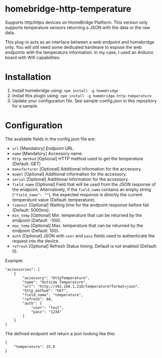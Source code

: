 # homebridge-http-temperature

Supports http/https devices on HomeBridge Platform.
This version only supports temperature sensors returning a JSON with the data or the raw data.

This plug-in acts as an interface between a web endpoint and homebridge only. You will still need some dedicated hardware to expose the web endpoints with the temperature information. In my case, I used an Arduino board with Wifi capabilities.

# Installation

1. Install homebridge using: ```npm install -g homebridge```
2. Install this plugin using: ```npm install -g homebridge-http-temperature```
3. Update your configuration file. See sample-config.json in this repository for a sample.

# Configuration

The available fields in the config.json file are:
 - `url` [Mandatory] Endpoint URL.
 - `name` [Mandatory] Accessory name.
 - `http_method` [Optional] HTTP method used to get the temperature (Default: GET)
 - `manufacturer` [Optional] Additional information for the accessory.
 - `model` [Optional] Additional information for the accessory.
 - `serial` [Optional] Additional information for the accessory.
 - `field_name` [Optional] Field that will be used from the JSON response of the endpoint. Alternatively, if the `field_name` contains an empty string (`"field_name": ""`), the expected response is directly the current temperature value (Default: temperature).
 - `timeout` [Optional] Waiting time for the endpoint response before fail (Default: 5000ms).
 - `min_temp` [Optional] Min. temperature that can be returned by the endpoint (Default: -100).
 - `max_temp` [Optional] Max. temperature that can be returned by the endpoint (Default: 100).
 - `auth` [Optional] JSON with `user` and `pass` fields used to authenticate the request into the device.
 - `refresh` [Optional] Refresh Status timing. Default is not enabled (Default: 0). 

Example:

 ```
 "accessories": [
     {
         "accessory": "HttpTemperature",
         "name": "Outside Temperature",
         "url": "http://192.168.1.210/temperature?format=json",
         "http_method": "GET",
         "field_name": "temperature",
         "refresh": 60,
         "auth": {
             "user": "test",
             "pass": "1234"
         }
     }
 ]

```

The defined endpoint will return a json looking like this:
```
{
	"temperature": 25.8
}
```
